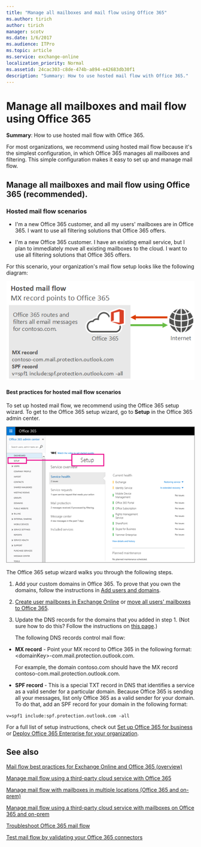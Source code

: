 ```yaml
---
title: "Manage all mailboxes and mail flow using Office 365"
ms.author: tirich
author: tirich
manager: scotv
ms.date: 1/6/2017
ms.audience: ITPro
ms.topic: article
ms.service: exchange-online
localization_priority: Normal
ms.assetid: 24cac303-c8de-474b-a894-e42683db30f1
description: "Summary: How to use hosted mail flow with Office 365."
---
```


# Manage all mailboxes and mail flow using Office 365

 **Summary**: How to use hosted mail flow with Office 365.
  
For most organizations, we recommend using hosted mail flow because it's the simplest configuration, in which Office 365 manages all mailboxes and filtering. This simple configuration makes it easy to set up and manage mail flow. 
  
## Manage all mailboxes and mail flow using Office 365 (recommended).
<a name="BKMK_HostedMailFlow"> </a>

### Hosted mail flow scenarios

- I'm a new Office 365 customer, and all my users' mailboxes are in Office 365. I want to use all filtering solutions that Office 365 offers.
    
- I'm a new Office 365 customer. I have an existing email service, but I plan to immediately move all existing mailboxes to the cloud. I want to use all filtering solutions that Office 365 offers.
    
For this scenario, your organization's mail flow setup looks like the following diagram:
  
![Mail flow diagram showing mail going from the internet to Office 365 and from Office 365 to the internet.](../media/96ec9aca-fa95-4307-a992-479a1ed65e5c.png)
  
#### Best practices for hosted mail flow scenarios

To set up hosted mail flow, we recommend using the Office 365 setup wizard. To get to the Office 365 setup wizard, go to **Setup** in the Office 365 admin center. 
  
![Screenshot of the Setup option in the Office 365 admin center navigation menu](../media/41bc173f-5a06-4325-b613-b307d3eb0873.png)
  
The Office 365 setup wizard walks you through the following steps.
  
1. Add your custom domains in Office 365. To prove that you own the domains, follow the instructions in [Add users and domains](https://go.microsoft.com/fwlink/p/?LinkId=708999).
    
2. [Create user mailboxes in Exchange Online](../recipients-in-exchange-online/create-user-mailboxes.md) or [move all users' mailboxes to Office 365](https://go.microsoft.com/fwlink/p/?LinkId=524030).
    
3. Update the DNS records for the domains that you added in step 1. (Not sure how to do this? Follow the instructions on [this page](https://go.microsoft.com/fwlink/p/?LinkID=534835).) 
    
    The following DNS records control mail flow:
    
  - **MX record** - Point your MX record to Office 365 in the following format: \<domainKey\>-com.mail.protection.outlook.com. 
    
    For example, the domain contoso.com should have the MX record contoso-com.mail.protection.outlook.com.
    
  - **SPF record** - This is a special TXT record in DNS that identifies a service as a valid sender for a particular domain. Because Office 365 is sending all your messages, list only Office 365 as a valid sender for your domain. To do that, add an SPF record for your domain in the following format: 
    
  ```
  v=spf1 include:spf.protection.outlook.com -all
  ```

For a full list of setup instructions, check out [Set up Office 365 for business](https://go.microsoft.com/fwlink/p/?LinkID=522378) or [Deploy Office 365 Enterprise for your organization](https://go.microsoft.com/fwlink/p/?LinkID=703951).
  
## See also
<a name="BKMK_HostedMailFlow"> </a>

[Mail flow best practices for Exchange Online and Office 365 (overview)](mail-flow-best-practices.md)
  
[Manage mail flow using a third-party cloud service with Office 365](manage-mail-flow-using-third-party-cloud.md)
  
[Manage mail flow with mailboxes in multiple locations (Office 365 and on-prem)](manage-mail-flow-for-multiple-locations.md)
  
[Manage mail flow using a third-party cloud service with mailboxes on Office 365 and on-prem](manage-mail-flow-on-office-365-and-on-prem.md)
  
[Troubleshoot Office 365 mail flow](troubleshoot-mail-flow.md)

[Test mail flow by validating your Office 365 connectors](test-mail-flow.md)


